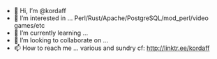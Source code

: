 - 👋 Hi, I’m @kordaff
- 👀 I’m interested in ... Perl/Rust/Apache/PostgreSQL/mod_perl/video games/etc
- 🌱 I’m currently learning ...
- 💞️ I’m looking to collaborate on ...
- 📫 How to reach me ... various and sundry cf: http://linktr.ee/kordaff

<!---
kordaff/kordaff is a ✨ special ✨ repository because its `README.md` (this file) appears on your GitHub profile.
You can click the Preview link to take a look at your changes.
--->
